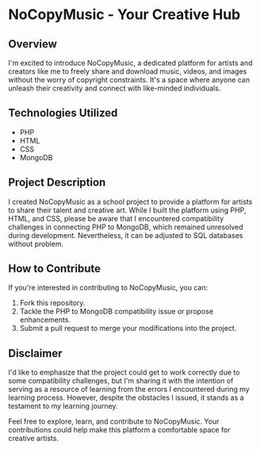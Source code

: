 # NoCopyMusic - Your Creative Hub

## Overview

I'm excited to introduce NoCopyMusic, a dedicated platform for artists and creators like me to freely share and download music, videos, and images without the worry of copyright constraints. It's a space where anyone can unleash their creativity and connect with like-minded individuals.

## Technologies Utilized

- PHP
- HTML
- CSS
- MongoDB

## Project Description

I created NoCopyMusic as a school project to provide a platform for artists to share their talent and creative art. While I built the platform using PHP, HTML, and CSS, please be aware that I encountered compatibility challenges in connecting PHP to MongoDB, which remained unresolved during development. Nevertheless, it can be adjusted to SQL databases without problem.

## How to Contribute

If you're interested in contributing to NoCopyMusic, you can:

1. Fork this repository.
2. Tackle the PHP to MongoDB compatibility issue or propose enhancements.
3. Submit a pull request to merge your modifications into the project.

## Disclaimer

I'd like to emphasize that the project could get to work correctly due to some compatibility challenges, but I'm sharing it with the intention of serving as a resource of learning from the errors I encountered during my learning process. However, despite the obstacles I issued, it stands as a testament to my learning journey.

Feel free to explore, learn, and contribute to NoCopyMusic. Your contributions could help make this platform a comfortable space for creative artists.

